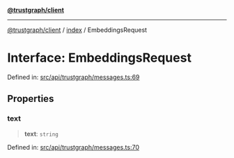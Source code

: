 [**@trustgraph/client**](../../README.md)

***

[@trustgraph/client](../../README.md) / [index](../README.md) / EmbeddingsRequest

# Interface: EmbeddingsRequest

Defined in: [src/api/trustgraph/messages.ts:69](https://github.com/trustgraph-ai/trustgraph-ts-client/blob/edcc8c01cf9c2f58c76719d5d2aa7058546360d9/src/api/trustgraph/messages.ts#L69)

## Properties

### text

> **text**: `string`

Defined in: [src/api/trustgraph/messages.ts:70](https://github.com/trustgraph-ai/trustgraph-ts-client/blob/edcc8c01cf9c2f58c76719d5d2aa7058546360d9/src/api/trustgraph/messages.ts#L70)
